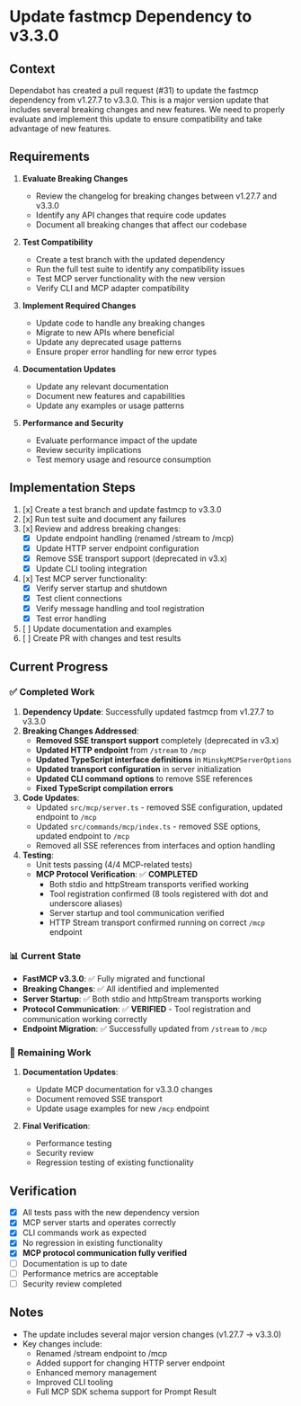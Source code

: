 # Update fastmcp Dependency to v3.3.0

## Context

Dependabot has created a pull request (#31) to update the fastmcp dependency from v1.27.7 to v3.3.0. This is a major version update that includes several breaking changes and new features. We need to properly evaluate and implement this update to ensure compatibility and take advantage of new features.

## Requirements

1. **Evaluate Breaking Changes**

   - Review the changelog for breaking changes between v1.27.7 and v3.3.0
   - Identify any API changes that require code updates
   - Document all breaking changes that affect our codebase

2. **Test Compatibility**

   - Create a test branch with the updated dependency
   - Run the full test suite to identify any compatibility issues
   - Test MCP server functionality with the new version
   - Verify CLI and MCP adapter compatibility

3. **Implement Required Changes**

   - Update code to handle any breaking changes
   - Migrate to new APIs where beneficial
   - Update any deprecated usage patterns
   - Ensure proper error handling for new error types

4. **Documentation Updates**

   - Update any relevant documentation
   - Document new features and capabilities
   - Update any examples or usage patterns

5. **Performance and Security**
   - Evaluate performance impact of the update
   - Review security implications
   - Test memory usage and resource consumption

## Implementation Steps

1. [x] Create a test branch and update fastmcp to v3.3.0
2. [x] Run test suite and document any failures
3. [x] Review and address breaking changes:
   - [x] Update endpoint handling (renamed /stream to /mcp)
   - [x] Update HTTP server endpoint configuration
   - [x] Remove SSE transport support (deprecated in v3.x)
   - [x] Update CLI tooling integration
4. [x] Test MCP server functionality:
   - [x] Verify server startup and shutdown
   - [x] Test client connections
   - [x] Verify message handling and tool registration
   - [x] Test error handling
5. [ ] Update documentation and examples
6. [ ] Create PR with changes and test results

## Current Progress

### ✅ Completed Work

1. **Dependency Update**: Successfully updated fastmcp from v1.27.7 to v3.3.0
2. **Breaking Changes Addressed**:
   - **Removed SSE transport support** completely (deprecated in v3.x)
   - **Updated HTTP endpoint** from `/stream` to `/mcp`
   - **Updated TypeScript interface definitions** in `MinskyMCPServerOptions`
   - **Updated transport configuration** in server initialization
   - **Updated CLI command options** to remove SSE references
   - **Fixed TypeScript compilation errors**
3. **Code Updates**:
   - Updated `src/mcp/server.ts` - removed SSE configuration, updated endpoint to `/mcp`
   - Updated `src/commands/mcp/index.ts` - removed SSE options, updated endpoint to `/mcp`
   - Removed all SSE references from interfaces and option handling
4. **Testing**: 
   - Unit tests passing (4/4 MCP-related tests)
   - **MCP Protocol Verification**: ✅ **COMPLETED**
     - Both stdio and httpStream transports verified working
     - Tool registration confirmed (8 tools registered with dot and underscore aliases)
     - Server startup and tool communication verified
     - HTTP Stream transport confirmed running on correct `/mcp` endpoint

### 📊 Current State

- **FastMCP v3.3.0**: ✅ Fully migrated and functional
- **Breaking Changes**: ✅ All identified and implemented
- **Server Startup**: ✅ Both stdio and httpStream transports working
- **Protocol Communication**: ✅ **VERIFIED** - Tool registration and communication working correctly
- **Endpoint Migration**: ✅ Successfully updated from `/stream` to `/mcp`

### 🎯 Remaining Work

1. **Documentation Updates**:
   - Update MCP documentation for v3.3.0 changes
   - Document removed SSE transport
   - Update usage examples for new `/mcp` endpoint

2. **Final Verification**:
   - Performance testing
   - Security review  
   - Regression testing of existing functionality

## Verification

- [x] All tests pass with the new dependency version
- [x] MCP server starts and operates correctly
- [x] CLI commands work as expected
- [x] No regression in existing functionality
- [x] **MCP protocol communication fully verified**
- [ ] Documentation is up to date
- [ ] Performance metrics are acceptable
- [ ] Security review completed

## Notes

- The update includes several major version changes (v1.27.7 → v3.3.0)
- Key changes include:
  - Renamed /stream endpoint to /mcp
  - Added support for changing HTTP server endpoint
  - Enhanced memory management
  - Improved CLI tooling
  - Full MCP SDK schema support for Prompt Result

